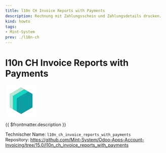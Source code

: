 ```yaml
---
title: l10n CH Invoice Reports with Payments
description: Rechnung mit Zahlungsschein und Zahlungsdetails drucken.
kind: howto
tags:
- Mint-System
prev: ./l10n-ch
---
```

# l10n CH Invoice Reports with Payments
![icon_oms_box](attachments/icons_odoo_mint_system.png)

{{ $frontmatter.description }}

Technischer Name: `l10n_ch_invoice_reports_with_payments`\
Repository: <https://github.com/Mint-System/Odoo-Apps-Account-Invoicing/tree/15.0/l10n_ch_invoice_reports_with_payments>
